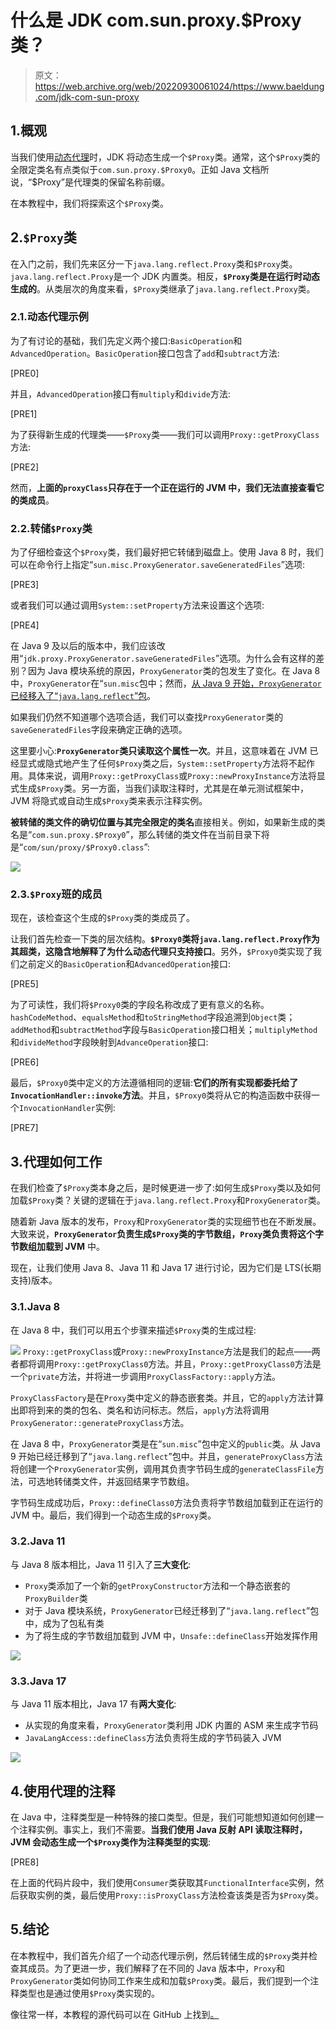 # 什么是 JDK com.sun.proxy.$Proxy 类？

> 原文：<https://web.archive.org/web/20220930061024/https://www.baeldung.com/jdk-com-sun-proxy>

## 1.概观

当我们使用[动态代理](/web/20220810235425/https://www.baeldung.com/java-dynamic-proxies)时，JDK 将动态生成一个`$Proxy`类。通常，这个`$Proxy`类的全限定类名有点类似于`com.sun.proxy.$Proxy0`。正如 Java 文档所说，“$Proxy”是代理类的保留名称前缀。

在本教程中，我们将探索这个`$Proxy`类。

## 2.`$Proxy`类

在入门之前，我们先来区分一下`java.lang.reflect.Proxy`类和`$Proxy`类。`java.lang.reflect.Proxy`是一个 JDK 内置类。相反，**`$Proxy`类是在运行时动态生成的**。从类层次的角度来看，`$Proxy`类继承了`java.lang.reflect.Proxy`类。

### 2.1.动态代理示例

为了有讨论的基础，我们先定义两个接口:`BasicOperation`和`AdvancedOperation`。`BasicOperation`接口包含了`add`和`subtract`方法:

[PRE0]

并且，`AdvancedOperation`接口有`multiply`和`divide`方法:

[PRE1]

为了获得新生成的代理类——`$Proxy`类——我们可以调用`Proxy::getProxyClass`方法:

[PRE2]

然而，**上面的`proxyClass`只存在于一个正在运行的 JVM 中，我们无法直接查看它的类成员**。

### 2.2.转储`$Proxy`类

为了仔细检查这个`$Proxy`类，我们最好把它转储到磁盘上。使用 Java 8 时，我们可以在命令行上指定“`sun.misc.ProxyGenerator.saveGeneratedFiles`”选项:

[PRE3]

或者我们可以通过调用`System::setProperty`方法来设置这个选项:

[PRE4]

在 Java 9 及以后的版本中，我们应该改用“`jdk.proxy.ProxyGenerator.saveGeneratedFiles`”选项。为什么会有这样的差别？因为 Java 模块系统的原因，`ProxyGenerator`类的包发生了变化。在 Java 8 中，`ProxyGenerator`在“`sun.misc`包中；然而，[从 Java 9 开始，`ProxyGenerator`已经移入了“`java.lang.reflect`”包](https://web.archive.org/web/20220810235425/https://bugs.openjdk.java.net/browse/JDK-8145416)。

如果我们仍然不知道哪个选项合适，我们可以查找`ProxyGenerator`类的`saveGeneratedFiles`字段来确定正确的选项。

这里要小心:**`ProxyGenerator`类只读取这个属性一次**。并且，这意味着在 JVM 已经显式或隐式地产生了任何`$Proxy`类之后，`System::setProperty`方法将不起作用。具体来说，调用`Proxy::getProxyClass`或`Proxy::newProxyInstance`方法将显式生成`$Proxy`类。另一方面，当我们读取注释时，尤其是在单元测试框架中，JVM 将隐式或自动生成`$Proxy`类来表示注释实例。

**被转储的类文件的确切位置与其完全限定的类名**直接相关。例如，如果新生成的类名是“`com.sun.proxy.$Proxy0`”，那么转储的类文件在当前目录下将是“`com/sun/proxy/$Proxy0.class`”:

[![](img/ba627b8cad1806819dd915c174ce9219.png)](/web/20220810235425/https://www.baeldung.com/wp-content/uploads/2022/05/p1.png)

### 2.3.`$Proxy`班的成员

现在，该检查这个生成的`$Proxy`类的类成员了。

让我们首先检查一下类的层次结构。**`$Proxy0`类将`java.lang.reflect.Proxy`作为其超类，这隐含地解释了为什么动态代理只支持接口**。另外，`$Proxy0`类实现了我们之前定义的`BasicOperation`和`AdvancedOperation`接口:

[PRE5]

为了可读性，我们将`$Proxy0`类的字段名称改成了更有意义的名称。`hashCodeMethod`、`equalsMethod`和`toStringMethod`字段追溯到`Object`类；`addMethod`和`subtractMethod`字段与`BasicOperation`接口相关；`multiplyMethod`和`divideMethod`字段映射到`AdvanceOperation`接口:

[PRE6]

最后，`$Proxy0`类中定义的方法遵循相同的逻辑:**它们的所有实现都委托给了`InvocationHandler::invoke`方法**。并且，`$Proxy0`类将从它的构造函数中获得一个`InvocationHandler`实例:

[PRE7]

## 3.代理如何工作

在我们检查了`$Proxy`类本身之后，是时候更进一步了:如何生成`$Proxy`类以及如何加载`$Proxy`类？关键的逻辑在于`java.lang.reflect.Proxy`和`ProxyGenerator`类。

随着新 Java 版本的发布，`Proxy`和`ProxyGenerator`类的实现细节也在不断发展。大致来说，**`ProxyGenerator`负责生成`$Proxy`类的字节数组，`Proxy`类负责将这个字节数组加载到 JVM** 中。

现在，让我们使用 Java 8、Java 11 和 Java 17 进行讨论，因为它们是 LTS(长期支持)版本。

### 3.1.Java 8

在 Java 8 中，我们可以用五个步骤来描述`$Proxy`类的生成过程:

[![](img/bfcf6d6b4f351491f18735553f5572eb.png)](/web/20220810235425/https://www.baeldung.com/wp-content/uploads/2022/05/p8.png)
`Proxy::getProxyClass`或`Proxy::newProxyInstance`方法是我们的起点——两者都将调用`Proxy::getProxyClass0`方法。并且，`Proxy::getProxyClass0`方法是一个`private`方法，并将进一步调用`ProxyClassFactory::apply`方法。

`ProxyClassFactory`是在`Proxy`类中定义的静态嵌套类。并且，它的`apply`方法计算出即将到来的类的包名、类名和访问标志。然后，`apply`方法将调用`ProxyGenerator::generateProxyClass`方法。

在 Java 8 中，`ProxyGenerator`类是在“`sun.misc`”包中定义的`public`类。从 Java 9 开始已经迁移到了“`java.lang.reflect`”包中。并且，`generateProxyClass`方法将创建一个`ProxyGenerator`实例，调用其负责字节码生成的`generateClassFile`方法，可选地转储类文件，并返回结果字节数组。

字节码生成成功后，`Proxy::defineClass0`方法负责将字节数组加载到正在运行的 JVM 中。最后，我们得到一个动态生成的`$Proxy`类。

### 3.2.Java 11

与 Java 8 版本相比，Java 11 引入了**三大变化**:

*   `Proxy`类添加了一个新的`getProxyConstructor`方法和一个静态嵌套的`ProxyBuilder`类
*   对于 Java 模块系统，`ProxyGenerator`已经迁移到了“`java.lang.reflect`”包中，成为了包私有类
*   为了将生成的字节数组加载到 JVM 中，`Unsafe::defineClass`开始发挥作用

[![](img/f52e07eaff4ee4cc51efdbc94b2bf3b4.png)](/web/20220810235425/https://www.baeldung.com/wp-content/uploads/2022/05/p11.png)

### 3.3.Java 17

与 Java 11 版本相比，Java 17 有**两大变化**:

*   从实现的角度来看，`ProxyGenerator`类利用 JDK 内置的 ASM 来生成字节码
*   `JavaLangAccess::defineClass`方法负责将生成的字节码装入 JVM

[![](img/88df40d1696d525d4cab44288db1809a.png)](/web/20220810235425/https://www.baeldung.com/wp-content/uploads/2022/05/p17.png)

## 4.使用代理的注释

在 Java 中，注释类型是一种特殊的接口类型。但是，我们可能想知道如何创建一个注释实例。事实上，我们不需要。**当我们使用 Java 反射 API 读取注释时，JVM 会动态生成一个`$Proxy`类作为注释类型的实现**:

[PRE8]

在上面的代码片段中，我们使用`Consumer`类获取其`FunctionalInterface`实例，然后获取实例的类，最后使用`Proxy::isProxyClass`方法检查该类是否为`$Proxy`类。

## 5.结论

在本教程中，我们首先介绍了一个动态代理示例，然后转储生成的`$Proxy`类并检查其成员。为了更进一步，我们解释了在不同的 Java 版本中，`Proxy`和`ProxyGenerator`类如何协同工作来生成和加载`$Proxy`类。最后，我们提到一个注释类型也是通过使用`$Proxy`类实现的。

像往常一样，本教程的源代码可以在 GitHub 上找到[。](https://web.archive.org/web/20220810235425/https://github.com/eugenp/tutorials/tree/master/core-java-modules/core-java-reflection-2)
